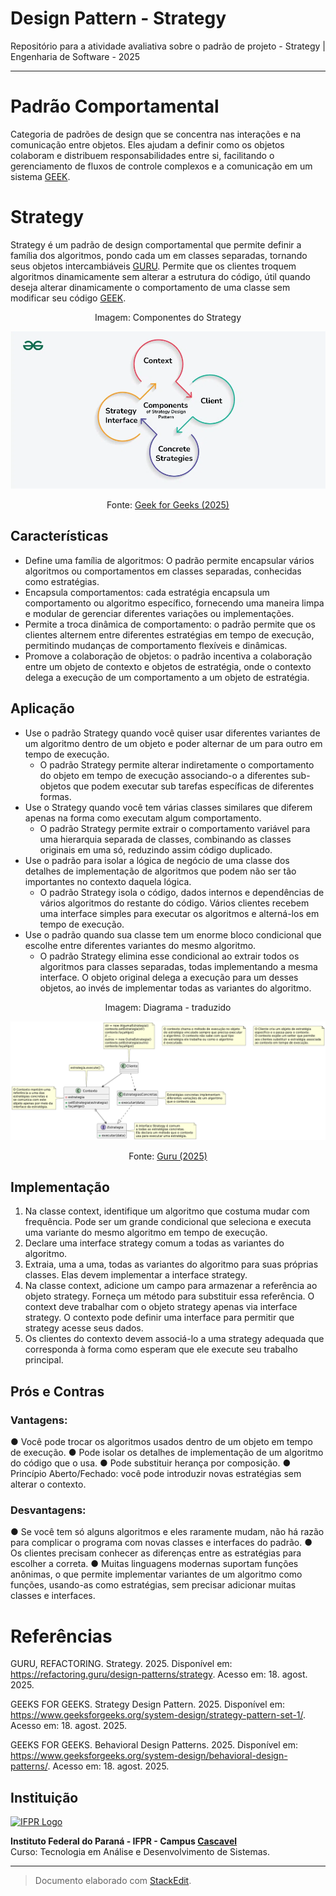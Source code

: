 # Design Pattern - Strategy
Repositório para a atividade avaliativa sobre o padrão de projeto - Strategy | Engenharia de Software - 2025

---

# Padrão Comportamental
Categoria de padrões de design que se concentra nas interações e na comunicação entre objetos. Eles ajudam a definir como os objetos colaboram e distribuem responsabilidades entre si, facilitando o gerenciamento de fluxos de controle complexos e a comunicação em um sistema [GEEK](https://www.geeksforgeeks.org/system-design/behavioral-design-patterns/).

# Strategy
Strategy é um padrão de design comportamental que permite definir a família dos algoritmos, pondo cada um em classes separadas, tornando seus objetos intercambiáveis [GURU](https://refactoring.guru/design-patterns/strategy). Permite que os clientes troquem algoritmos dinamicamente sem alterar a estrutura do código, útil quando deseja alterar dinamicamente o comportamento de uma classe sem modificar seu código [GEEK](https://www.geeksforgeeks.org/system-design/strategy-pattern-set-1/).

<div align="center">Imagem: Componentes do Strategy</div>

[![Componentes](Components-of-Strategy-Design-Pattern-.png)](https://www.geeksforgeeks.org/system-design/strategy-pattern-set-1/)
<div align="center">
 Fonte: 
 <a href="https://www.geeksforgeeks.org/system-design/strategy-pattern-set-1/">Geek for Geeks (2025)</a>
</div>

## Características
* Define uma família de algoritmos: O padrão permite encapsular vários algoritmos ou comportamentos em classes separadas, conhecidas como estratégias.
* Encapsula comportamentos: cada estratégia encapsula um comportamento ou algoritmo específico, fornecendo uma maneira limpa e modular de gerenciar diferentes variações ou implementações.
* Permite a troca dinâmica de comportamento: o padrão permite que os clientes alternem entre diferentes estratégias em tempo de execução, permitindo mudanças de comportamento flexíveis e dinâmicas.
* Promove a colaboração de objetos: o padrão incentiva a colaboração entre um objeto de contexto e objetos de estratégia, onde o contexto delega a execução de um comportamento a um objeto de estratégia.

## Aplicação
* Use o padrão Strategy quando você quiser usar diferentes variantes de um algoritmo dentro de um objeto e poder alternar de um para outro em tempo de execução.
  * O padrão Strategy permite alterar indiretamente o comportamento do objeto em tempo de execução associando-o a diferentes sub-objetos que podem executar sub tarefas específicas de diferentes formas.
* Use o Strategy quando você tem várias classes similares que diferem apenas na forma como executam algum comportamento.
  * O padrão Strategy permite extrair o comportamento variável para uma hierarquia separada de classes, combinando as classes originais em uma só, reduzindo assim código duplicado.
* Use o padrão para isolar a lógica de negócio de uma classe dos detalhes de implementação de algoritmos que podem não ser tão importantes no contexto daquela lógica.
  * O padrão Strategy isola o código, dados internos e dependências de vários algoritmos do restante do código. Vários clientes recebem uma interface simples para executar os algoritmos e alterná-los em tempo de execução.
* Use o padrão quando sua classe tem um enorme bloco condicional que escolhe entre diferentes variantes do mesmo algoritmo.
  * O padrão Strategy elimina esse condicional ao extrair todos os algoritmos para classes separadas, todas implementando a mesma interface. O objeto original delega a execução para um desses objetos, ao invés de implementar todas as variantes do algoritmo.
 
<div align="center">Imagem: Diagrama - traduzido</div>

[![Diagrama](Diagrama.png)](https://refactoring.guru/design-patterns/strategy)
<div align="center">
 Fonte: 
 <a href="https://refactoring.guru/design-patterns/strategy">Guru (2025)</a>
</div>

## Implementação
1. Na classe context, identifique um algoritmo que costuma mudar com frequência. Pode ser um grande condicional que seleciona e executa uma variante do mesmo algoritmo em tempo de execução.
2. Declare uma interface strategy comum a todas as variantes do algoritmo.
3. Extraia, uma a uma, todas as variantes do algoritmo para suas próprias classes. Elas devem implementar a interface strategy.
4. Na classe context, adicione um campo para armazenar a referência ao objeto strategy. Forneça um método para substituir essa referência. O context deve trabalhar com o objeto strategy apenas via interface strategy. O contexto pode definir uma interface para permitir que strategy acesse seus dados.
5. Os clientes do contexto devem associá-lo a uma strategy adequada que corresponda à forma como esperam que ele execute seu trabalho principal.
  
## Prós e Contras
### Vantagens:
● Você pode trocar os algoritmos usados dentro de um objeto em tempo de execução.
● Pode isolar os detalhes de implementação de um algoritmo do código que o usa.
● Pode substituir herança por composição.
● Princípio Aberto/Fechado: você pode introduzir novas estratégias sem alterar o contexto.
### Desvantagens:
● Se você tem só alguns algoritmos e eles raramente mudam, não há razão para complicar o programa com novas classes e interfaces do padrão.
● Os clientes precisam conhecer as diferenças entre as estratégias para escolher a correta.
● Muitas linguagens modernas suportam funções anônimas, o que permite implementar variantes de um algoritmo como funções, usando-as como estratégias, sem precisar adicionar muitas classes e interfaces.

# Referências
GURU, REFACTORING. Strategy. 2025. Disponível em: https://refactoring.guru/design-patterns/strategy. Acesso em: 18. agost. 2025.

GEEKS FOR GEEKS. Strategy Design Pattern. 2025. Disponível em: https://www.geeksforgeeks.org/system-design/strategy-pattern-set-1/. Acesso em: 18. agost. 2025.

GEEKS FOR GEEKS. Behavioral Design Patterns. 2025. Disponível em: https://www.geeksforgeeks.org/system-design/behavioral-design-patterns/. Acesso em: 18. agost. 2025.

## Instituição

[![IFPR Logo](https://user-images.githubusercontent.com/126702799/234438114-4db30796-20ad-4bec-b118-246ebbe9de63.png)](https://www.ifpr.edu.br)

**Instituto Federal do Paraná - IFPR - Campus [Cascavel](https://ifpr.edu.br/cascavel/)**  
Curso: Tecnologia em Análise e Desenvolvimento de Sistemas.

---

> Documento elaborado com [StackEdit](https://stackedit.io).
